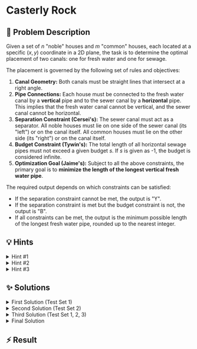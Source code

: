 # Casterly Rock

## 📝 Problem Description

Given a set of $n$ "noble" houses and $m$ "common" houses, each located at a specific $(x, y)$ coordinate in a 2D plane, the task is to determine the optimal placement of two canals: one for fresh water and one for sewage.

The placement is governed by the following set of rules and objectives:

1.  **Canal Geometry:** Both canals must be straight lines that intersect at a right angle.
2.  **Pipe Connections:** Each house must be connected to the fresh water canal by a **vertical** pipe and to the sewer canal by a **horizontal** pipe. This implies that the fresh water canal cannot be vertical, and the sewer canal cannot be horizontal.
3.  **Separation Constraint (Cersei's):** The sewer canal must act as a separator. All noble houses must lie on one side of the sewer canal (its "left") or on the canal itself. All common houses must lie on the other side (its "right") or on the canal itself.
4.  **Budget Constraint (Tywin's):** The total length of all horizontal sewage pipes must not exceed a given budget $s$. If $s$ is given as -1, the budget is considered infinite.
5.  **Optimization Goal (Jaime's):** Subject to all the above constraints, the primary goal is to **minimize the length of the longest vertical fresh water pipe**.

The required output depends on which constraints can be satisfied:
*   If the separation constraint cannot be met, the output is "Y".
*   If the separation constraint is met but the budget constraint is not, the output is "B".
*   If all constraints can be met, the output is the minimum possible length of the longest fresh water pipe, rounded up to the nearest integer.

## 💡 Hints

<details>
<summary>Hint #1</summary>
The problem involves finding optimal lines based on a series of conditions. Many of these conditions, such as a point being on one side of a line or the distance from a point to a line, can be expressed as linear inequalities. This structure strongly suggests that the problem can be modeled using a particular mathematical optimization framework.
</details>
<details>
<summary>Hint #2</summary>
This problem is a perfect candidate for **Linear Programming (LP)**. Think about how to represent the unknown canals (lines) using variables. A line in the 2D plane can be described by an equation like $ax + by + c = 0$. The variables of your LP would be the coefficients $a, b, c$. How can you use this form to express the problem's constraints?
</details>
<details>
<summary>Hint #3</summary>
The problem has a clear hierarchy of objectives: first, check Cersei's constraint for feasibility. If that works, check Tywin's. If that also works, finally optimize for Jaime's goal. This suggests an incremental approach. You can build a single LP model and add constraints stage by stage.

A key challenge is the right-angle constraint between the two canals. If the sewer canal is $ax+by+c=0$ and the water canal is $a_2x+b_2y+c_2=0$, their normals must be orthogonal. This gives a non-linear constraint $aa_2 + bb_2 = 0$. Consider using the pipe definitions (vertical/horizontal) and normalization to simplify this into a linear relationship between the coefficients.
</details>

## ✨ Solutions

<details>
<summary>First Solution (Test Set 1)</summary>

For the first test set, we only need to determine if Cersei's constraint can be satisfied. The budget $s$ is effectively infinite, and we don't need to optimize for pipe lengths. This simplifies the problem to a question of **linear separability**: can we find a line that separates the noble houses from the common houses, with the noble houses on the "left"?

This is a classic feasibility problem that can be solved with Linear Programming.

### LP Formulation for Cersei's Constraint

Let the sewer canal be represented by the line $ax + by + c = 0$. A point $(x_i, y_i)$ is on one side of the line if $ax_i + by_i + c > 0$ and on the other if $ax_i + by_i + c < 0$. We can enforce a strict separation by requiring:
*   $ax_n + by_n + c \ge 1$ for all noble houses $(x_n, y_n)$.
*   $ax_c + by_c + c \le -1$ for all common houses $(x_c, y_c)$.

The vector $(a, b)$ is normal to the line and points towards the half-plane where $ax+by+c > 0$. According to our formulation, this is the side where the noble houses are. The problem states noble houses must be on the **left** (west). This means the normal vector $(a,b)$ should have a non-positive x-component, i.e., it should point west. We can enforce this with the linear constraint:
*   $a \le 0$

We can now define an LP with variables $a, b, c$ and the constraints above. We are only interested in whether a feasible solution exists. If the LP is feasible, a separating line exists; otherwise, it does not.

*   If the LP is **infeasible**, it's impossible to satisfy Cersei's constraint. We output "Y".
*   If the LP is **feasible**, such a line exists. For this subtask, this means the answer is "B".

**A Note on Implementation:** When using libraries like CGAL to solve LPs, we might encounter cycling issues in the simplex algorithm on certain inputs. To prevent this, it's good practice to enable a cycling-prevention rule, such as **Bland's rule**.

```cpp
/// Solution for Test Set 1
#include <iostream>
#include <vector>

#include <CGAL/QP_models.h>
#include <CGAL/QP_functions.h>
#include <CGAL/Gmpz.h>
#include <CGAL/Gmpq.h>

// Type definitions for CGAL
typedef int IT;
typedef CGAL::Gmpz ET;
typedef CGAL::Quadratic_program<IT> Program;
typedef CGAL::Quadratic_program_solution<ET> Solution;

// Variable indices for the sewer canal equation: ax + by + c = 0
const int a = 0;
const int b = 1;
const int c = 2;

void solve() {
  // Read input
  int n, m;
  long s;
  std::cin >> n >> m >> s;

  std::vector<std::pair<int, int>> noble_houses(n);
  for (int i = 0; i < n; ++i) {
    std::cin >> noble_houses[i].first >> noble_houses[i].second;
  }

  std::vector<std::pair<int, int>> common_houses(m);
  for (int i = 0; i < m; ++i) {
    std::cin >> common_houses[i].first >> common_houses[i].second;
  }

  // --- LP for Cersei's Constraint ---
  // We want to find if a line ax + by + c = 0 exists that separates the houses.
  Program lp(CGAL::SMALLER, false, 0, false, 0);

  // Noble houses: require ax_n + by_n + c >= 1
  // This is equivalent to -ax_n - by_n - c <= -1
  for (int i = 0; i < n; ++i) {
    lp.set_a(a, i, -noble_houses[i].first);
    lp.set_a(b, i, -noble_houses[i].second);
    lp.set_a(c, i, -1);
    lp.set_b(i, -1);
  }

  // Common houses: require ax_c + by_c + c <= -1
  for (int i = 0; i < m; ++i) {
    lp.set_a(a, n + i, common_houses[i].first);
    lp.set_a(b, n + i, common_houses[i].second);
    lp.set_a(c, n + i, 1);
    lp.set_b(n + i, -1);
  }

  // Orientation: noble houses on the left (west).
  // The normal vector (a, b) points towards the noble houses' side.
  // We constrain its x-component 'a' to be non-positive.
  lp.set_u(a, true, 0); // a <= 0

  // We don't need an objective function; we only care about feasibility.
  CGAL::Quadratic_program_options options;
  options.set_pricing_strategy(CGAL::QP_BLAND); // Use Bland's rule to prevent cycling
  Solution sol = CGAL::solve_linear_program(lp, ET(), options);

  if (sol.is_infeasible()) {
    std::cout << "Y\n";
  } else {
    std::cout << "B\n";
  }
}

int main() {
  std::ios_base::sync_with_stdio(false);
  std::cin.tie(NULL);
  int t;
  std::cin >> t;
  while (t--) {
    solve();
  }
  return 0;
}
```
</details>
<details>
<summary>Second Solution (Test Set 2)</summary>

For the second test set, there are only noble houses ($m=0$) and no budget constraint ($s=-1$). This means Cersei's and Tywin's constraints are trivially satisfied. The problem reduces to fulfilling Jaime's wish: **minimize the length of the longest fresh water pipe**.

The fresh water pipes are vertical. This means we are looking for a non-vertical water canal (a line) that minimizes its maximum vertical distance to any of the houses.

### LP Formulation for Jaime's Constraint

Let the water canal be represented by the line $y = m_w x + c_w$. The vertical distance from a house $(x_i, y_i)$ to this line is $|y_i - (m_w x_i + c_w)|$. Our goal is to find $m_w$ and $c_w$ that solve:
$$ \min_{m_w, c_w} \left( \max_i |y_i - (m_w x_i + c_w)| \right) $$

This is a **minimax** problem, which can be converted into a standard LP. We introduce an auxiliary variable $d$ that represents the maximum vertical distance. The objective is to minimize $d$. The constraints are that for every house $i$, its distance to the line must be at most $d$:
$$ |y_i - (m_w x_i + c_w)| \le d \quad \text{for all } i $$

This single inequality with an absolute value can be rewritten as two linear inequalities:
1.  $y_i - (m_w x_i + c_w) \le d \quad \implies \quad -m_w x_i - c_w - d \le -y_i$
2.  $-(y_i - (m_w x_i + c_w)) \le d \quad \implies \quad m_w x_i + c_w - d \le y_i$

The final LP has variables $m_w, c_w, d$. The objective is to **minimize $d$**, subject to the two inequalities above for each house and the non-negativity constraint $d \ge 0$. The optimal objective value will be the minimum possible longest pipe length. We round this value up to the next integer as required.

```cpp
/// Solution for Test Set 2
#include <iostream>
#include <vector>
#include <cmath>
#include <iomanip>

#include <CGAL/QP_models.h>
#include <CGAL/QP_functions.h>
#include <CGAL/Gmpz.h>
#include <CGAL/Gmpq.h>

// Type definitions
typedef int IT;
typedef CGAL::Gmpz ET;
typedef CGAL::Quadratic_program<IT> Program;
typedef CGAL::Quadratic_program_solution<ET> Solution;

// Variable indices for the water canal line y = mx + c and max distance d
const int m_w = 0;
const int c_w = 1;
const int d = 2;

void solve() {
  // Read input
  int n, m;
  long s;
  std::cin >> n >> m >> s;
  
  std::vector<std::pair<int, int>> houses(n + m);
  for (int i = 0; i < n + m; ++i) {
    std::cin >> houses[i].first >> houses[i].second;
  }
  
  // --- LP for Jaime's Constraint ---
  // Minimize the maximum vertical distance 'd'
  Program lp(CGAL::SMALLER, false, 0, false, 0);
  
  // For each house (x_i, y_i), add two constraints:
  // m*x_i + c - d <= y_i
  // -m*x_i - c - d <= -y_i
  for (int i = 0; i < n + m; ++i) {
    const int x_i = houses[i].first;
    const int y_i = houses[i].second;

    // Constraint 1: m_w*x_i + c_w - d <= y_i
    lp.set_a(m_w, 2 * i, x_i);
    lp.set_a(c_w, 2 * i, 1);
    lp.set_a(d,   2 * i, -1);
    lp.set_b(2 * i, y_i);
    
    // Constraint 2: -m_w*x_i - c_w - d <= -y_i
    lp.set_a(m_w, 2 * i + 1, -x_i);
    lp.set_a(c_w, 2 * i + 1, -1);
    lp.set_a(d,   2 * i + 1, -1);
    lp.set_b(2 * i + 1, -y_i);
  }
  
  // We must have a non-negative distance
  lp.set_l(d, true, 0);
  
  // Objective function: minimize d
  lp.set_c(d, 1);
  
  Solution sol = CGAL::solve_linear_program(lp, ET());
  
  double result = CGAL::to_double(sol.objective_value());
  std::cout << (long)std::ceil(result) << "\n";
}

int main() {
  std::ios_base::sync_with_stdio(false);
  std::cin.tie(NULL);
  int t;
  std::cin >> t;
  while (t--) {
    solve();
  }
  return 0;
}
```
</details>
<details>
<summary>Third Solution (Test Set 1, 2, 3)</summary>

This solution addresses the first three test sets. The key assumption for test set 3 is that the right-angle constraint can be ignored, meaning we can find the optimal sewer and water canals independently. This allows us to combine the logic from the previous two solutions in a sequential manner.

The overall strategy is:
1.  **Check Cersei:** Solve an LP to see if a separating sewer canal exists. If not, output "Y".
2.  **Check Tywin:** Add the budget constraint to the LP from step 1. If it becomes infeasible, output "B".
3.  **Optimize Jaime:** If the first two checks pass, solve a separate LP (as in Solution 2) to find the minimum longest water pipe.

### LP Formulation

**Step 1 & 2: Sewer Canal (Cersei & Tywin)**

Let the sewer canal be $ax + by + c = 0$. Since sewage pipes are horizontal, the canal must be non-horizontal, so $a \neq 0$. We can **normalize** the equation by setting $a=1$. The line is now $x + by + c = 0$.

*   **Cersei's Constraint:** The normal vector is $(1, b)$, which always points into the right half-plane. To place noble houses on the left and common houses on the right, we need:
    *   $x_n + by_n + c \le 0$ for all noble houses $(x_n, y_n)$.
    *   $x_c + by_c + c \ge 0$ for all common houses $(x_c, y_c)$.
*   **Tywin's Constraint:** The sum of horizontal pipe lengths must be at most $s$. The horizontal distance from a house $(x_i, y_i)$ to the line $x=-by-c$ is $|x_i - (-by_i-c)| = |x_i + by_i + c|$. Since we know the sign of this expression for each house type from Cersei's constraints:
    *   For nobles: $|x_n + by_n + c| = -(x_n + by_n + c)$
    *   For commons: $|x_c + by_c + c| = x_c + by_c + c$
    
    The total length is $\sum_{\text{commons}}(x_c+by_c+c) - \sum_{\text{nobles}}(x_n+by_n+c)$. The constraint is:
    $$ \left(\sum x_c - \sum x_n\right) + b\left(\sum y_c - \sum y_n\right) + c(m-n) \le s $$
    This is a single linear inequality involving variables $b$ and $c$.

We first solve an LP with just Cersei's constraints. If it's infeasible, we print "Y". Otherwise, we add Tywin's constraint (if $s \neq -1$) and solve again. If this is now infeasible, we print "B".

**Step 3: Water Canal (Jaime)**

If both checks pass, we know a valid configuration is possible. We then solve a completely separate LP for the water canal, exactly as described in the "Second Solution", to minimize the maximum vertical pipe length.

```cpp
/// Solution for Test Sets 1, 2, 3
#include <iostream>
#include <vector>
#include <cmath>
#include <iomanip>
#include <numeric>

#include <CGAL/QP_models.h>
#include <CGAL/QP_functions.h>
#include <CGAL/Gmpz.h>
#include <CGAL/Gmpq.h>

// Type definitions
typedef long IT;
typedef CGAL::Gmpz ET;
typedef CGAL::Quadratic_program<IT> Program;
typedef CGAL::Quadratic_program_solution<ET> Solution;

// Var indices for sewer canal: x + by + c = 0
const int b_s = 0;
const int c_s = 1;

// Var indices for water canal: y = m_w*x + c_w
const int m_w = 0;
const int c_w = 1;
const int d = 2;

struct Point { long x, y; };

void solve() {
  int n, m;
  long s;
  std::cin >> n >> m >> s;

  std::vector<Point> nobles(n), commons(m);
  long noble_x_sum = 0, noble_y_sum = 0;
  for (int i = 0; i < n; ++i) {
    std::cin >> nobles[i].x >> nobles[i].y;
    noble_x_sum += nobles[i].x;
    noble_y_sum += nobles[i].y;
  }
  long common_x_sum = 0, common_y_sum = 0;
  for (int i = 0; i < m; ++i) {
    std::cin >> commons[i].x >> commons[i].y;
    common_x_sum += commons[i].x;
    common_y_sum += commons[i].y;
  }

  // --- LP for Sewer Canal (Cersei & Tywin) ---
  Program lp_sewer(CGAL::SMALLER, false, 0, false, 0);

  // Cersei's constraints
  // Nobles: x_n + b_s*y_n + c_s <= 0
  for (int i = 0; i < n; ++i) {
    lp_sewer.set_a(b_s, i, nobles[i].y);
    lp_sewer.set_a(c_s, i, 1);
    lp_sewer.set_b(i, -nobles[i].x);
  }
  // Commons: x_c + b_s*y_c + c_s >= 0  => -x_c - b_s*y_c - c_s <= 0
  for (int i = 0; i < m; ++i) {
    lp_sewer.set_a(b_s, n + i, -commons[i].y);
    lp_sewer.set_a(c_s, n + i, -1);
    lp_sewer.set_b(n + i, commons[i].x);
  }

  Solution sol_sewer = CGAL::solve_linear_program(lp_sewer, ET());
  if (sol_sewer.is_infeasible()) {
    std::cout << "Y\n";
    return;
  }

  // Tywin's constraint
  if (s != -1) {
    long y_diff = common_y_sum - noble_y_sum;
    long x_diff = common_x_sum - noble_x_sum;
    lp_sewer.set_a(b_s, n + m, y_diff);
    lp_sewer.set_a(c_s, n + m, m - n);
    lp_sewer.set_b(n + m, s - x_diff);

    sol_sewer = CGAL::solve_linear_program(lp_sewer, ET());
    if (sol_sewer.is_infeasible()) {
      std::cout << "B\n";
      return;
    }
  }

  // --- LP for Water Canal (Jaime) ---
  Program lp_water(CGAL::SMALLER, true, 0, false, 0);

  // Constraints for nobles
  for (int i = 0; i < n; ++i) {
    lp_water.set_a(m_w, 2 * i, nobles[i].x);
    lp_water.set_a(c_w, 2 * i, 1);
    lp_water.set_a(d, 2 * i, -1);
    lp_water.set_b(2 * i, nobles[i].y);

    lp_water.set_a(m_w, 2 * i + 1, -nobles[i].x);
    lp_water.set_a(c_w, 2 * i + 1, -1);
    lp_water.set_a(d, 2 * i + 1, -1);
    lp_water.set_b(2 * i + 1, -nobles[i].y);
  }
  // Constraints for commons
  for (int i = 0; i < m; ++i) {
    lp_water.set_a(m_w, 2 * n + 2 * i, commons[i].x);
    lp_water.set_a(c_w, 2 * n + 2 * i, 1);
    lp_water.set_a(d, 2 * n + 2 * i, -1);
    lp_water.set_b(2 * n + 2 * i, commons[i].y);

    lp_water.set_a(m_w, 2 * n + 2 * i + 1, -commons[i].x);
    lp_water.set_a(c_w, 2 * n + 2 * i + 1, -1);
    lp_water.set_a(d, 2 * n + 2 * i + 1, -1);
    lp_water.set_b(2 * n + 2 * i + 1, -commons[i].y);
  }

  lp_water.set_c(d, 1); // Minimize d

  Solution sol_water = CGAL::solve_linear_program(lp_water, ET());
  double result = CGAL::to_double(sol_water.objective_value());
  std::cout << (long)std::ceil(result) << "\n";
}

int main() {
  std::ios_base::sync_with_stdio(false);
  std::cin.tie(NULL);
  int t;
  std::cin >> t;
  while (t--) {
    solve();
  }
  return 0;
}
```
</details>
<details>
<summary>Final Solution</summary>

The final solution must handle all constraints simultaneously, including the crucial **right-angle constraint**. Instead of solving separate LPs, we can build a single, comprehensive LP model that incorporates all requirements. The logic follows the same incremental checking process as the previous solution.

### Unified LP Formulation

Let the sewer canal be $L_S: ax+by+c=0$ and the water canal be $L_W: a_2x+b_2y+c_2=0$.

1.  **Normalization:** To make the problem linear and manageable, we apply normalization.
    *   Sewer pipes are horizontal, so $L_S$ is non-horizontal ($a \neq 0$). We can set **$a=1$**.
    *   Water pipes are vertical, so $L_W$ is non-vertical ($b_2 \neq 0$). We can set **$b_2=1$**.

2.  **Right-Angle Constraint:** The normal vectors $(a, b)$ and $(a_2, b_2)$ must be perpendicular. Their dot product is zero: $a a_2 + b b_2 = 0$. With our normalization ($a=1, b_2=1$), this simplifies to a linear constraint: $1 \cdot a_2 + b \cdot 1 = 0 \implies \mathbf{a_2 = -b}$.

This is a powerful simplification. The slope of the water canal is determined by the slope of the sewer canal. Our LP variables are now $b, c, c_2,$ and an auxiliary variable $d$ for the optimization.

The unified LP constraints are:

*   **Cersei (Sewer Canal $x+by+c=0$):**
    *   $x_n + by_n + c \le 0$ for all noble houses.
    *   $x_c + by_c + c \ge 0$ for all common houses.

*   **Tywin (Sewer Canal $x+by+c=0$):**
    *   $\sum_{\text{all houses}} |x_i + by_i + c| \le s$. This is linearized as before:
        $\left(\sum x_c - \sum x_n\right) + b\left(\sum y_c - \sum y_n\right) + c(m-n) \le s$.

*   **Jaime (Water Canal $-bx+y+c_2=0$):**
    *   We want to minimize $d = \max_i(\text{vertical distance to } L_W)$.
    *   The vertical distance from $(x_i, y_i)$ to $y = bx-c_2$ is $|y_i - (bx_i - c_2)| = |y_i - bx_i + c_2|$.
    *   This gives two constraints per house:
        1.  $y_i - bx_i + c_2 \le d \implies -bx_i + c_2 - d \le -y_i$
        2.  $-(y_i - bx_i + c_2) \le d \implies bx_i - c_2 - d \le y_i$

### Incremental Solving Strategy

We construct a single LP object and add constraints in stages:
1.  Add Cersei's constraints (with $a=1$). Check feasibility. If infeasible, output "Y".
2.  Add Tywin's constraint. Check feasibility. If infeasible, output "B".
3.  Add Jaime's constraints and the right-angle relation ($a_2 = -b$ with $b_2=1$). Set the objective to **minimize $d$**. Solve the full LP and output the result.

This approach correctly solves the full problem by finding parameters for both canals that satisfy all conditions simultaneously.

```cpp
/// Final Solution
#include <iostream>
#include <vector>
#include <cmath>
#include <iomanip>
#include <numeric>

#include <CGAL/QP_models.h>
#include <CGAL/QP_functions.h>
#include <CGAL/Gmpz.h>
#include <CGAL/Gmpq.h>

// Type definitions
typedef long IT;
typedef CGAL::Gmpz ET;
typedef CGAL::Quadratic_program<IT> Program;
typedef CGAL::Quadratic_program_solution<ET> Solution;

// LP Variables:
// Sewer: ax + by + c = 0. We fix a=1.
const int b = 0; // LP var for b
const int c = 1; // LP var for c

// Water: a2x + b2y + c2 = 0. We fix b2=1. Right-angle => a2 = -b.
const int c2 = 2; // LP var for c2
const int d = 3;  // LP var for max distance

struct Point { long x, y; };

void solve() {
  int n, m;
  long s;
  std::cin >> n >> m >> s;

  std::vector<Point> nobles(n), commons(m);
  long noble_x_sum = 0, noble_y_sum = 0;
  for (int i = 0; i < n; ++i) {
    std::cin >> nobles[i].x >> nobles[i].y;
    noble_x_sum += nobles[i].x;
    noble_y_sum += nobles[i].y;
  }
  long common_x_sum = 0, common_y_sum = 0;
  for (int i = 0; i < m; ++i) {
    std::cin >> commons[i].x >> commons[i].y;
    common_x_sum += commons[i].x;
    common_y_sum += commons[i].y;
  }

  // --- Unified LP Model ---
  Program lp(CGAL::SMALLER, false, 0, false, 0);
  int constraint_idx = 0;

  // == Stage 1: Check Cersei ==
  // Nobles: x_n + b*y_n + c <= 0
  for (int i = 0; i < n; ++i) {
    lp.set_a(b, constraint_idx, nobles[i].y);
    lp.set_a(c, constraint_idx, 1);
    lp.set_b(constraint_idx, -nobles[i].x);
    constraint_idx++;
  }
  // Commons: x_c + b*y_c + c >= 0  => -x_c - b*y_c - c <= 0
  for (int i = 0; i < m; ++i) {
    lp.set_a(b, constraint_idx, -commons[i].y);
    lp.set_a(c, constraint_idx, -1);
    lp.set_b(constraint_idx, commons[i].x);
    constraint_idx++;
  }

  Solution sol = CGAL::solve_linear_program(lp, ET());
  if (sol.is_infeasible()) {
    std::cout << "Y\n";
    return;
  }

  // == Stage 2: Check Tywin ==
  if (s != -1) {
    long y_diff = common_y_sum - noble_y_sum;
    long x_diff = common_x_sum - noble_x_sum;
    lp.set_a(b, constraint_idx, y_diff);
    lp.set_a(c, constraint_idx, m - n);
    lp.set_b(constraint_idx, s - x_diff);
    constraint_idx++;

    sol = CGAL::solve_linear_program(lp, ET());
    if (sol.is_infeasible()) {
      std::cout << "B\n";
      return;
    }
  }

  // == Stage 3: Optimize Jaime ==
  // Water canal: -bx + y + c2 = 0. Distance is |y_i - bx_i + c2|.
  // We minimize d subject to |y_i - bx_i + c2| <= d for all i.
  
  // Constraints for nobles
  for (int i = 0; i < n; ++i) {
    // y_i - b*x_i + c2 <= d  =>  -b*x_i + c2 - d <= -y_i
    lp.set_a(b, constraint_idx, -nobles[i].x);
    lp.set_a(c2, constraint_idx, 1);
    lp.set_a(d, constraint_idx, -1);
    lp.set_b(constraint_idx, -nobles[i].y);
    constraint_idx++;

    // -(y_i - b*x_i + c2) <= d => b*x_i - c2 - d <= y_i
    lp.set_a(b, constraint_idx, nobles[i].x);
    lp.set_a(c2, constraint_idx, -1);
    lp.set_a(d, constraint_idx, -1);
    lp.set_b(constraint_idx, nobles[i].y);
    constraint_idx++;
  }
  // Constraints for commons
  for (int i = 0; i < m; ++i) {
    lp.set_a(b, constraint_idx, -commons[i].x);
    lp.set_a(c2, constraint_idx, 1);
    lp.set_a(d, constraint_idx, -1);
    lp.set_b(constraint_idx, -commons[i].y);
    constraint_idx++;

    lp.set_a(b, constraint_idx, commons[i].x);
    lp.set_a(c2, constraint_idx, -1);
    lp.set_a(d, constraint_idx, -1);
    lp.set_b(constraint_idx, commons[i].y);
    constraint_idx++;
  }

  // Objective: minimize d
  lp.set_c(d, 1);
  lp.set_l(d, true, 0); // d >= 0

  sol = CGAL::solve_linear_program(lp, ET());
  double result = CGAL::to_double(sol.objective_value());
  std::cout << (long)std::ceil(result) << "\n";
}

int main() {
  std::ios_base::sync_with_stdio(false);
  std::cin.tie(NULL);
  int t;
  std::cin >> t;
  while (t--) {
    solve();
  }
  return 0;
}
```
</details>

## ⚡ Result

```plaintext

```